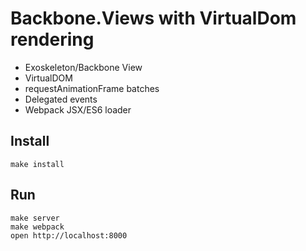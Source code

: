 # Backbone.Views with VirtualDom rendering

- Exoskeleton/Backbone View
- VirtualDOM
- requestAnimationFrame batches
- Delegated events
- Webpack JSX/ES6 loader

## Install
````
make install
````

## Run
````
make server
make webpack
open http://localhost:8000
````
